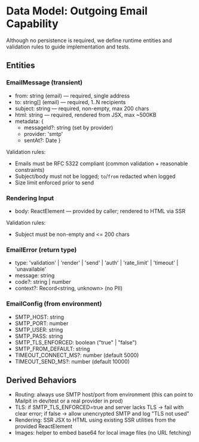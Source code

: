 # Data Model: Outgoing Email Capability

Although no persistence is required, we define runtime entities and validation rules to guide implementation and tests.

## Entities

### EmailMessage (transient)
- from: string (email) — required, single address
- to: string[] (email) — required, 1..N recipients
- subject: string — required, non-empty, max 200 chars
- html: string — required, rendered from JSX, max ~500KB
- metadata: {
  - messageId?: string (set by provider)
  - provider: 'smtp'
  - sentAt?: Date
}

Validation rules:
- Emails must be RFC 5322 compliant (common validation + reasonable constraints)
- Subject/body must not be logged; `to`/`from` redacted when logged
- Size limit enforced prior to send

### Rendering Input
- body: ReactElement — provided by caller; rendered to HTML via SSR

Validation rules:
- Subject must be non-empty and <= 200 chars

### EmailError (return type)
- type: 'validation' | 'render' | 'send' | 'auth' | 'rate_limit' | 'timeout' | 'unavailable'
- message: string
- code?: string | number
- context?: Record<string, unknown> (no PII)

### EmailConfig (from environment)
- SMTP_HOST: string
- SMTP_PORT: number
- SMTP_USER: string
- SMTP_PASS: string
- SMTP_TLS_ENFORCED: boolean ("true" | "false")
- SMTP_FROM_DEFAULT: string
- TIMEOUT_CONNECT_MS?: number (default 5000)
- TIMEOUT_SEND_MS?: number (default 10000)

## Derived Behaviors

 - Routing: always use SMTP host/port from environment (this can point to Mailpit in dev/test or a real provider in prod)
- TLS: if SMTP_TLS_ENFORCED=true and server lacks TLS → fail with clear error; if false → allow unencrypted SMTP and log "TLS not used"
 - Rendering: SSR JSX to HTML using existing SSR utilities from the provided ReactElement
- Images: helper to embed base64 for local image files (no URL fetching)


